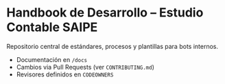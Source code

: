 # Handbook de Desarrollo – Estudio Contable SAIPE
Repositorio central de estándares, procesos y plantillas para bots internos.
- Documentación en `/docs`
- Cambios via Pull Requests (ver `CONTRIBUTING.md`)
- Revisores definidos en `CODEOWNERS`
